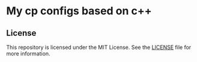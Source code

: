 # My cp configs based on c++
## License

This repository is licensed under the MIT License. See the [LICENSE](./LICENSE) file for more information.
